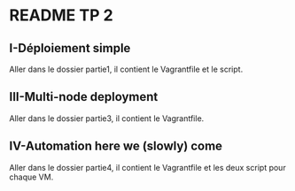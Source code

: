 # README TP 2

## I-Déploiement simple

Aller dans le dossier partie1, il contient le Vagrantfile et le script.

## III-Multi-node deployment

Aller dans le dossier partie3, il contient le Vagrantfile.

## IV-Automation here we (slowly) come

Aller dans le dossier partie4, il contient le Vagrantfile et les deux script pour chaque VM.